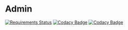 # Admin
[![Requirements Status](https://requires.io/github/mikekeda/admin/requirements.svg?branch=master)](https://requires.io/github/mikekeda/admin/requirements/?branch=master)
[![Codacy Badge](https://api.codacy.com/project/badge/Grade/4e497e1294124fdea57df0392eed9dd6)](https://app.codacy.com/gh/mikekeda/admin?utm_source=github.com&utm_medium=referral&utm_content=mikekeda/admin&utm_campaign=Badge_Grade)
[![Codacy Badge](https://app.codacy.com/project/badge/Coverage/d82a6c7f59e8413ea0d7e099147a635d)](https://www.codacy.com/gh/mikekeda/admin/dashboard?utm_source=github.com&utm_medium=referral&utm_content=mikekeda/admin&utm_campaign=Badge_Coverage)
